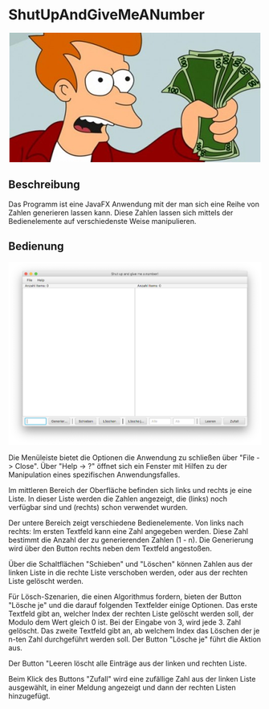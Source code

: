 # ShutUpAndGiveMeANumber
<center>
  
![Titelbild](https://github.com/CTeipen/ShutUpAndGiveMeANumber/blob/master/images/shutup.jpg)

</center>

## Beschreibung
Das Programm ist eine JavaFX Anwendung mit der man sich eine Reihe von Zahlen generieren lassen kann.
Diese Zahlen lassen sich mittels der Bedienelemente auf verschiedenste Weise manipulieren.

## Bedienung
<center>
  
![Die Oberfläche der Anwendung](https://github.com/CTeipen/ShutUpAndGiveMeANumber/blob/master/images/interface.png)

</center>
Die Menüleiste bietet die Optionen die Anwendung zu schließen über "File -> Close".
Über "Help -> ?" öffnet sich ein Fenster mit Hilfen zu der Manipulation eines spezifischen Anwendungsfalles.


Im mittleren Bereich der Oberfläche befinden sich links und rechts je eine Liste. In dieser Liste werden die Zahlen angezeigt, die (links) noch verfügbar sind und (rechts) schon verwendet wurden.


Der untere Bereich zeigt verschiedene Bedienelemente. Von links nach rechts:
Im ersten Textfeld kann eine Zahl angegeben werden. Diese Zahl bestimmt die Anzahl der zu generierenden Zahlen (1 - n).
Die Generierung wird über den Button rechts neben dem Textfeld angestoßen.

Über die Schaltflächen "Schieben" und "Löschen" können Zahlen aus der linken Liste in die rechte Liste verschoben werden, oder aus der rechten Liste gelöscht werden.

Für Lösch-Szenarien, die einen Algorithmus fordern, bieten der Button "Lösche je" und die darauf folgenden Textfelder einige Optionen. Das erste Textfeld gibt an, welcher Index der rechten Liste gelöscht werden soll, der Modulo dem Wert gleich 0 ist. Bei der Eingabe von 3, wird jede 3. Zahl gelöscht.
Das zweite Textfeld gibt an, ab welchem Index das Löschen der je n-ten Zahl durchgeführt werden soll.
Der Button "Lösche je" führt die Aktion aus.

Der Button "Leeren löscht alle Einträge aus der linken und rechten Liste.

Beim Klick des Buttons "Zufall" wird eine zufällige Zahl aus der linken Liste ausgewählt, in einer Meldung angezeigt und dann der rechten Listen hinzugefügt.
